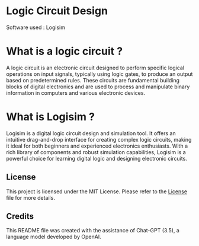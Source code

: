 # Logic Circuit Design
Software used : Logisim

# What is a logic circuit ?
A logic circuit is an electronic circuit designed to perform specific logical operations on input signals, typically using logic gates, to produce an output based on predetermined rules. These circuits are fundamental building blocks of digital electronics and are used to process and manipulate binary information in computers and various electronic devices.

# What is Logisim ?
Logisim is a digital logic circuit design and simulation tool. It offers an intuitive drag-and-drop interface for creating complex logic circuits, making it ideal for both beginners and experienced electronics enthusiasts. With a rich library of components and robust simulation capabilities, Logisim is a powerful choice for learning digital logic and designing electronic circuits.

## License
This project is licensed under the MIT License. Please refer to the [License](https://github.com/emilienmarotta/Logic_Circuit_Design/blob/main/LICENSE) file for more details.

## Credits
This README file was created with the assistance of Chat-GPT (3.5), a language model developed by OpenAI.